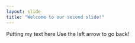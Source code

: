 ```yaml
---
layout: slide
title: "Welcome to our second slide!"
---
```

Putting my text here
Use the left arrow to go back!
